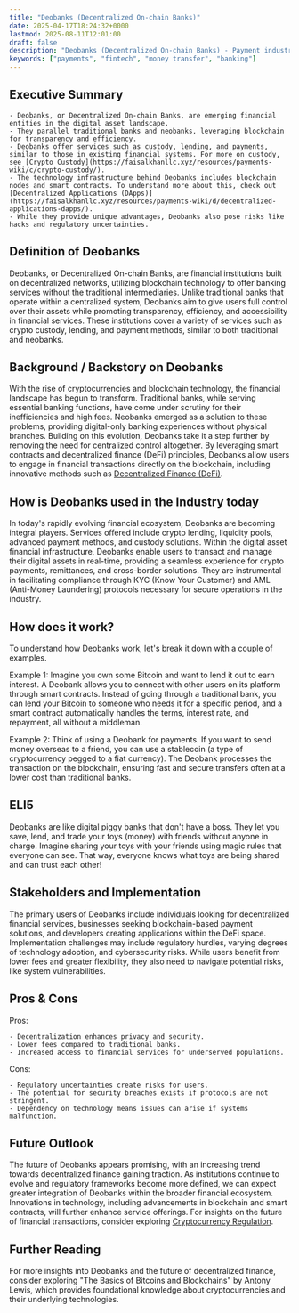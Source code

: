 ```yaml
---
title: "Deobanks (Decentralized On-chain Banks)"
date: 2025-04-17T18:24:32+0000
lastmod: 2025-08-11T12:01:00
draft: false
description: "Deobanks (Decentralized On-chain Banks) - Payment industry knowledge and insights"
keywords: ["payments", "fintech", "money transfer", "banking"]
---
```


## Executive Summary

 	- Deobanks, or Decentralized On-chain Banks, are emerging financial entities in the digital asset landscape.
 	- They parallel traditional banks and neobanks, leveraging blockchain for transparency and efficiency.
 	- Deobanks offer services such as custody, lending, and payments, similar to those in existing financial systems. For more on custody, see [Crypto Custody](https://faisalkhanllc.xyz/resources/payments-wiki/c/crypto-custody/).
 	- The technology infrastructure behind Deobanks includes blockchain nodes and smart contracts. To understand more about this, check out [Decentralized Applications (DApps)](https://faisalkhanllc.xyz/resources/payments-wiki/d/decentralized-applications-dapps/).
 	- While they provide unique advantages, Deobanks also pose risks like hacks and regulatory uncertainties.

## Definition of Deobanks
Deobanks, or Decentralized On-chain Banks, are financial institutions built on decentralized networks, utilizing blockchain technology to offer banking services without the traditional intermediaries. Unlike traditional banks that operate within a centralized system, Deobanks aim to give users full control over their assets while promoting transparency, efficiency, and accessibility in financial services. These institutions cover a variety of services such as crypto custody, lending, and payment methods, similar to both traditional and neobanks.
## Background / Backstory on Deobanks
With the rise of cryptocurrencies and blockchain technology, the financial landscape has begun to transform. Traditional banks, while serving essential banking functions, have come under scrutiny for their inefficiencies and high fees. Neobanks emerged as a solution to these problems, providing digital-only banking experiences without physical branches. Building on this evolution, Deobanks take it a step further by removing the need for centralized control altogether. By leveraging smart contracts and decentralized finance (DeFi) principles, Deobanks allow users to engage in financial transactions directly on the blockchain, including innovative methods such as [Decentralized Finance (DeFi)](https://faisalkhanllc.xyz/resources/payments-wiki/d/decentralized-finance-defi/).
## How is Deobanks used in the Industry today
In today's rapidly evolving financial ecosystem, Deobanks are becoming integral players. Services offered include crypto lending, liquidity pools, advanced payment methods, and custody solutions. Within the digital asset financial infrastructure, Deobanks enable users to transact and manage their digital assets in real-time, providing a seamless experience for crypto payments, remittances, and cross-border solutions. They are instrumental in facilitating compliance through KYC (Know Your Customer) and AML (Anti-Money Laundering) protocols necessary for secure operations in the industry.
## How does it work?
To understand how Deobanks work, let's break it down with a couple of examples.

Example 1: Imagine you own some Bitcoin and want to lend it out to earn interest. A Deobank allows you to connect with other users on its platform through smart contracts. Instead of going through a traditional bank, you can lend your Bitcoin to someone who needs it for a specific period, and a smart contract automatically handles the terms, interest rate, and repayment, all without a middleman.

Example 2: Think of using a Deobank for payments. If you want to send money overseas to a friend, you can use a stablecoin (a type of cryptocurrency pegged to a fiat currency). The Deobank processes the transaction on the blockchain, ensuring fast and secure transfers often at a lower cost than traditional banks.
## ELI5
Deobanks are like digital piggy banks that don't have a boss. They let you save, lend, and trade your toys (money) with friends without anyone in charge. Imagine sharing your toys with your friends using magic rules that everyone can see. That way, everyone knows what toys are being shared and can trust each other!
## Stakeholders and Implementation
The primary users of Deobanks include individuals looking for decentralized financial services, businesses seeking blockchain-based payment solutions, and developers creating applications within the DeFi space. Implementation challenges may include regulatory hurdles, varying degrees of technology adoption, and cybersecurity risks. While users benefit from lower fees and greater flexibility, they also need to navigate potential risks, like system vulnerabilities.
## Pros & Cons
Pros:

 	- Decentralization enhances privacy and security.
 	- Lower fees compared to traditional banks.
 	- Increased access to financial services for underserved populations.

Cons:

 	- Regulatory uncertainties create risks for users.
 	- The potential for security breaches exists if protocols are not stringent.
 	- Dependency on technology means issues can arise if systems malfunction.

## Future Outlook
The future of Deobanks appears promising, with an increasing trend towards decentralized finance gaining traction. As institutions continue to evolve and regulatory frameworks become more defined, we can expect greater integration of Deobanks within the broader financial ecosystem. Innovations in technology, including advancements in blockchain and smart contracts, will further enhance service offerings. For insights on the future of financial transactions, consider exploring [Cryptocurrency Regulation](https://faisalkhanllc.xyz/resources/payments-wiki/c/cryptocurrency-regulation/).
## Further Reading
For more insights into Deobanks and the future of decentralized finance, consider exploring "The Basics of Bitcoins and Blockchains" by Antony Lewis, which provides foundational knowledge about cryptocurrencies and their underlying technologies.
